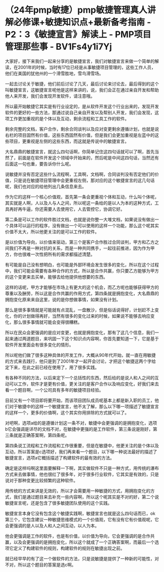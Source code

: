 # （24年pmp敏捷）pmp敏捷管理真人讲解必修课+敏捷知识点+最新备考指南 - P2：3《敏捷宣言》解读上 - PMP项目管理那些事 - BV1Fs4y1i7Yj

大家好，接下来我们一起来分享的是敏捷宣言，我们对敏捷宣言来做一个简单的解读，在2001年的时候，当时有17位已经是从事敏捷项目管理的，这些工作人员，他们在美国的犹他州的一个滑雪胜地，雪鸟滑雪场。

一起去讨论关于敏捷，他们前后讨论了几天，最后讨论来讨论去，最后得到的这个叫敏捷宣言，这敏捷宣言呢他是这样来讲的，说，我们会正在通过亲自开发和帮助他人来开发，我们会发现开发软件，请注意哦。

所以最开始敏捷它其实是有行业设定的，是从软件开发这个行业出来的，发现开发软件的更好的一些方法，那通过说自己亲自开发以及帮别人开发，我们会发现，这项工作更加重视的是个体以及互动，剩余流程和工具工作的软件。

剩余完整的文档，客户合作，剩余合同谈判以及应对变更剩余遵循计划，也就是说右栏的项目固然有价值，这些东西固然有价值，但是我们会更加重视是左蓝中的这些项目，更重视是左侧的这些东西，而这就是传说中的敏捷宣言。

大名鼎鼎的敏捷宣言，就这么四句话啊，你简单记住这四句话就可以了啊，首先当然了，前面是在软件开发这个领域中开始来的，然后呢是中间这四句话，当然还有后面这一句也重，要告诉你什么呢。

说敏捷并没有否定这些什么流程啊，工具啊，文档啊，合同谈判没有否定他们的价值，只是说在敏捷项目管理中会更重视左侧，那对应的这个敏捷宣言的这几句话呢，我们也对应的给他列出几条信息来去。

作为它的这样一个核心价值观，首先第一条会更重视个体和互动，什么叫个体呢，其实就是人啊，人以及人与人之间，所以呢这一条给的是以人为本的这种方式，工具再好再牛逼，你还需要人去使用它，人去管控它，协调它好。

第二条是可以工作的软件胜过文档，也就是说你整一大堆文档，如果说没有做出一个具体可以运行的程序，没有做出一个可以使用的这样一个功能，那么这个呢其实价值不太大，所以他更关注的是可以工作的软件。

是以价值为导向，以价值来驱动，第三个是客户合作胜过合同谈判，甲方和乙方之间我们不再是一种对抗的关系，而是一种共同携手，一起往前推进，因为作为甲方，你也很难一次性把所有的需求都描述清楚。

有可能是自己没有想明白，也可能是外部环境会发生很多的变化，所以在这个过程中，我们可能会需要有各种合作的方式，所以是合作共赢，你只要乙方能够为甲方的这个变更来去买单，能够去给他提供他想要的东西。

这样的话呢，甲方才能够在市场上有更大的这个机会，而乙方呢也能够获得甲方的尊重以及酬劳，所以这是合作共赢的作用方式，第四条就是拥抱变化，大名鼎鼎的拥抱变化原来来自这里，说的是你想做事情，如果没有计划。

那么是很多事情就是可能就有点混乱，一盘散沙，但是俗话说得好，计划赶不上变化，你的计划做得再好，当然有很多的变化过来的时候，如果说不能够去响应变化，那么很多事情就可能会变得很糟糕。

所以在民众会更强调的是应对变更，也就是拥抱变化，那有了这几个信息，我们一起来通过两道题目，来巩固一下这个知识点内容啊，你首先要知道一下，它是基于软件开发里面会有很多变化的情形。

所以呢他们做了很多这种具体的开发工作，大概从90年代开始，就一直在用敏捷的方式来去践行，他只是到了2001年才一起开会讨论，才把这个敏捷这两个字给定下来，在此之前已经在使用了，用了很多实践。

有各种不同的方法，以后来定下一个总括性的东西，然后给的是说人和人之间的互动可以工作，软件才是更有价值，更关注的是客户合作以及响应变化，好我们来去看一个题目啊，一个公司具有多年的敏捷项目经验。

目前又有一个项目即将要开始，而该项目团队成员呢基本上都是新入职的员工，他们对于敏捷中的这样一个敏捷宣言，他不太了解，那么以下哪一项描述了敏捷宣言的这样一个，更多的价值啊，这个其实你用排除的方式就可以了。

对吧啊，选项a给的是遵循计划这一条不对，敏捷中会更强调的是拥抱变化，选项b它会强调是详尽的文档不对，在敏捷中更强的是工作软件，第三条说是刚好，第三条就是正确答案啊，第四条呢。

第四条说工流程和工作流程和工作很重要，但是在敏捷中，他更关注的是个体以及互动，所以答案是c选项好，我们再来看一个题目，以下哪一种说法最好的描述了敏捷宣言，选项a它概括描述了构建软件的最有效的方法。

确定是这样吗啊这里面要解释一下啊，其实做软件不只是一种方式，用传统的瀑布方式来去做事情，他也很红了很多年，对于很多行业软件，它其实是有效的，只是说对于那种变更比较频繁的这种软件。

用传统的方式来讲是无效的，所以才会需要用一种敏捷的方式，用拥抱变化的方式，我们是通过题目来去补充一些内容啊，所以这个呢其实是不对的好，第二个说敏捷宣言呢，还是包含了很多敏捷团队使用的这个实践。

敏捷宣言本身它没有包含这个敏捷实践啊，敏捷宣言也就是这么四句话而已，ok第三个，它包含建议一种敏捷思维模式的一个价值观，它有没有它有价值观呢，它会更强调的是人以及人和人之间互动，以人为本。

他会更强调是工作的软件，也是有价值，以价值为导向，它会更强调的是合作共赢，以及会更强调的是拥抱变化，所以这个就成了一个正确答案啊，而最后一个选项它定义了构建软件的规则，构建软件的规则在敏捷出现之前。

就已经早早的有了这一个做软件的方法，只是说敏捷是提供了一种新的可能性，对不对，所以这个题目的答案是选c啊。


